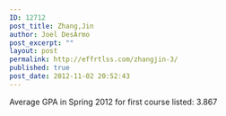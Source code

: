 ```yaml
---
ID: 12712
post_title: Zhang,Jin
author: Joel DesArmo
post_excerpt: ""
layout: post
permalink: http://effrtlss.com/zhangjin-3/
published: true
post_date: 2012-11-02 20:52:43
---
```

<p>Average GPA in Spring 2012 for first course listed: 3.867</p>
